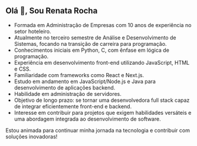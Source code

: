 ## Olá 👋, Sou Renata Rocha

- Formada em Administração de Empresas com 10 anos de experiência no setor hoteleiro.
- Atualmente no terceiro semestre de Análise e Desenvolvimento de Sistemas, focando na transição de carreira para programação.
- Conhecimentos iniciais em Python, C, com ênfase em lógica de programação.
- Experiência em desenvolvimento front-end utilizando JavaScript, HTML e CSS.
- Familiaridade com frameworks como React e Next.js.
- Estudo em andamento em JavaScript/Node.js e Java para desenvolvimento de aplicações backend.
- Habilidade em administração de servidores.
- Objetivo de longo prazo: se tornar uma desenvolvedora full stack capaz de integrar eficientemente front-end e backend.
- Interesse em contribuir para projetos que exigem habilidades versáteis e uma abordagem integrada ao desenvolvimento de software.

Estou animada para continuar minha jornada na tecnologia e contribuir com soluções inovadoras!
